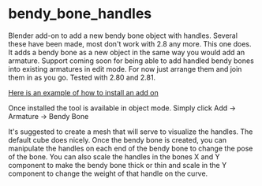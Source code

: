# bendy_bone_handles
Blender add-on to add a new bendy bone object with handles. Several these have been made, most don't work with 2.8 any more. This one does. It adds a bendy bone as a new object in the same way you would add an armature. Support coming soon for being able to add handled bendy bones into existing armatures in edit mode. For now just arrange them and join them in as you go. Tested with 2.80 and 2.81.

[Here is an example of how to install an add on](https://www.youtube.com/watch?v=14G_YIVdBd0)

Once installed the tool is available in object mode. Simply click Add -> Armature -> Bendy Bone

It's suggested to create a mesh that will serve to visualize the handles. The default cube does nicely. Once the bendy bone is created, you can manipulate the handles on each end of the bendy bone to change the pose of the bone. You can also scale the handles in the bones X and Y component to make the bendy bone thick or thin and scale in the Y component to change the weight of that handle on the curve.
